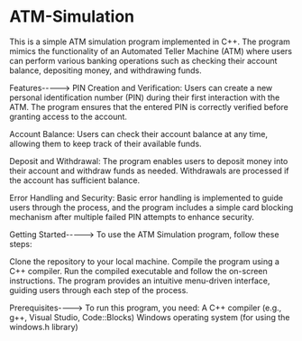 # ATM-Simulation
This is a simple ATM simulation program implemented in C++. The program mimics the functionality of an Automated Teller Machine (ATM) where users can perform various banking operations such as checking their account balance, depositing money, and withdrawing funds.


Features----->
PIN Creation and Verification: Users can create a new personal identification number (PIN) during their first interaction with the ATM. The program ensures that the entered PIN is correctly verified before granting access to the account.

Account Balance: Users can check their account balance at any time, allowing them to keep track of their available funds.

Deposit and Withdrawal: The program enables users to deposit money into their account and withdraw funds as needed. Withdrawals are processed if the account has sufficient balance.

Error Handling and Security: Basic error handling is implemented to guide users through the process, and the program includes a simple card blocking mechanism after multiple failed PIN attempts to enhance security.

Getting Started----->
To use the ATM Simulation program, follow these steps:

Clone the repository to your local machine.
Compile the program using a C++ compiler.
Run the compiled executable and follow the on-screen instructions.
The program provides an intuitive menu-driven interface, guiding users through each step of the process.

Prerequisites---->
To run this program, you need:
A C++ compiler (e.g., g++, Visual Studio, Code::Blocks)
Windows operating system (for using the windows.h library)
